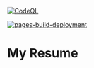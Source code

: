 [![CodeQL](https://github.com/adminvns/resume/actions/workflows/codeql-analysis.yml/badge.svg?branch=main)](https://github.com/adminvns/resume/actions/workflows/codeql-analysis.yml)

[![pages-build-deployment](https://github.com/adminvns/resume/actions/workflows/pages/pages-build-deployment/badge.svg?branch=main)](https://github.com/adminvns/resume/actions/workflows/pages/pages-build-deployment)

# My Resume
